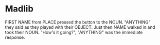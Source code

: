 # Madlib

FIRST NAME from PLACE pressed the button to the NOUN.  "ANYTHING" they said as they played with their OBJECT.  Just then NAME walked in and took their NOUN.  "How's it going?", "ANYTHING" was the immediate response. 
